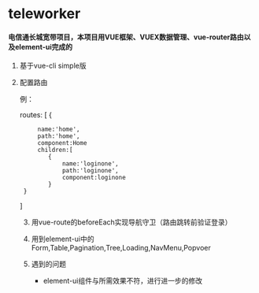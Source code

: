 # teleworker
#### 电信通长城宽带项目，本项目用VUE框架、VUEX数据管理、vue-router路由以及element-ui完成的 
 1. 基于vue-cli simple版

 2. 配置路由

    例：

     routes: [
         {

             name:'home',
             path:'home',
             component:Home
             children:[
                {
                    name:'loginone',
                    path:'loginone',
                    component:loginone
                }
         }
     ]

    3. 用vue-route的beforeEach实现导航守卫（路由跳转前验证登录）

    4. 用到element-ui中的Form,Table,Pagination,Tree,Loading,NavMenu,Popvoer

    5. 遇到的问题
        * element-ui组件与所需效果不符，进行进一步的修改